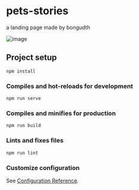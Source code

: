 # pets-stories

a landing page made by bongudth

![image](https://user-images.githubusercontent.com/73637868/128991037-b8ca2b6b-cd20-47ae-a169-2925fb9d7d77.png)


## Project setup
```
npm install
```

### Compiles and hot-reloads for development
```
npm run serve
```

### Compiles and minifies for production
```
npm run build
```

### Lints and fixes files
```
npm run lint
```

### Customize configuration
See [Configuration Reference](https://cli.vuejs.org/config/).

